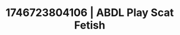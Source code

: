 ---
categories:
- Cinematic erotica
- AI-generated
- Softcore surrealism
- Dirty whispers
- Bare skin
- Erotic escapism
- ASMR
- Cosplay
image: /assets/images/1746723804106.jpg
layout: post
seo:
  description: Featured content with premium ABDL Play, Scat Fetish. HD images available.
  keywords: ABDL Play, Scat Fetish
  og_image: /assets/images/1746723804106.jpg
  schema_type: VisualArtwork
tags:
- ABDL Play
- Scat Fetish
- '#1746723804106'
title: 1746723804106 | ABDL Play Scat Fetish
---